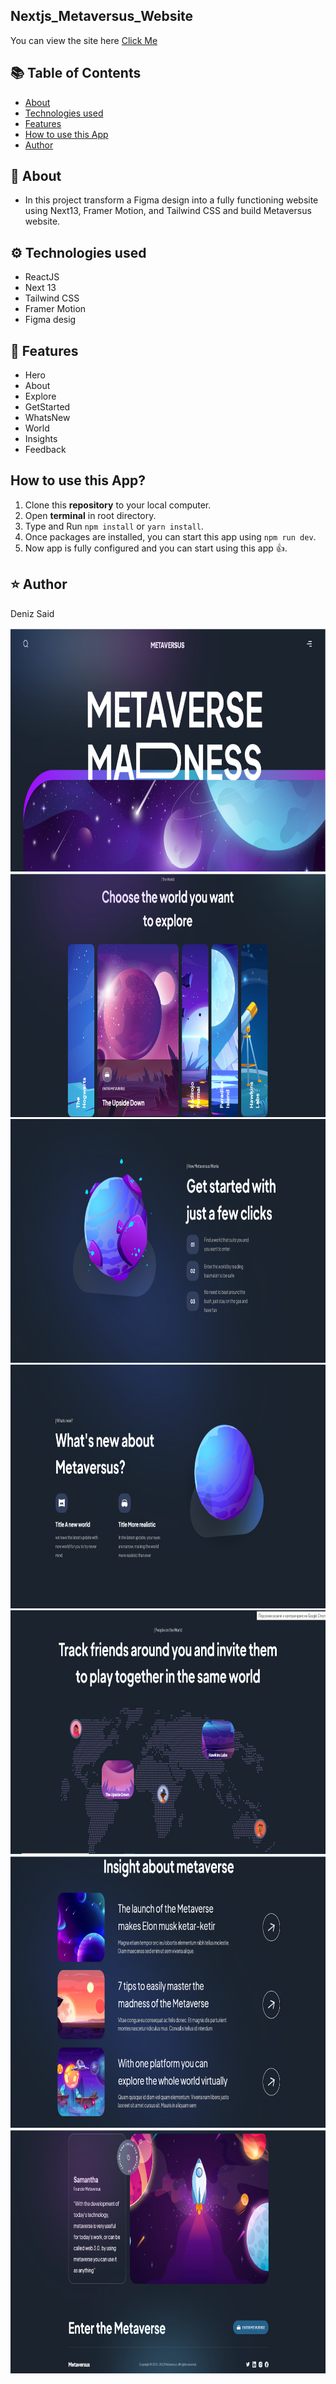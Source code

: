 ## Nextjs_Metaversus_Website 

You can view the site here
[Click Me](https://dds-metaversus-website.netlify.app/)


## :books: Table of Contents

- [About](#raised_hands-about)
- [Technologies used](#gear-technologies-used)
- [Features](#pushpin-features)
- [How to use this App](#how-to-use-this-app)
- [Author](#star-author)

## :raised_hands: About
 - In this project transform a Figma design into a fully functioning website using Next13, Framer Motion, and Tailwind CSS and build Metaversus website.
   
## :gear: Technologies used
- ReactJS
- Next 13
- Tailwind CSS
- Framer Motion
- Figma desig

## :pushpin: Features
<ul>
  <li>Hero</li>
  <li>About</li>
  <li>Explore</li>
  <li>GetStarted</li>
  <li>WhatsNew</li>
  <li>World</li>
  <li>Insights</li>
  <li>Feedback</li>
</ul>

## How to use this App?

1. Clone this **repository** to your local computer.
2. Open **terminal** in root directory.
3. Type and Run `npm install` or `yarn install`.
4. Once packages are installed, you can start this app using `npm run dev`.
5. Now app is fully configured and you can start using this app :+1:.

## :star: Author

Deniz Said

<img src="/images/pic1.png"  width= 800px height= 390px>
<img src="/images/pic2.png"  width= 800px height= 390px>
<img src="/images/pic3.png"  width= 800px height= 390px>
<img src="/images/pic4.png"  width= 800px height= 390px>
<img src="/images/pic5.png"  width= 800px height= 390px>
<img src="/images/pic6.png"  width= 800px height= 435px>
<img src="/images/pic7.png"  width= 800px height= 390px>